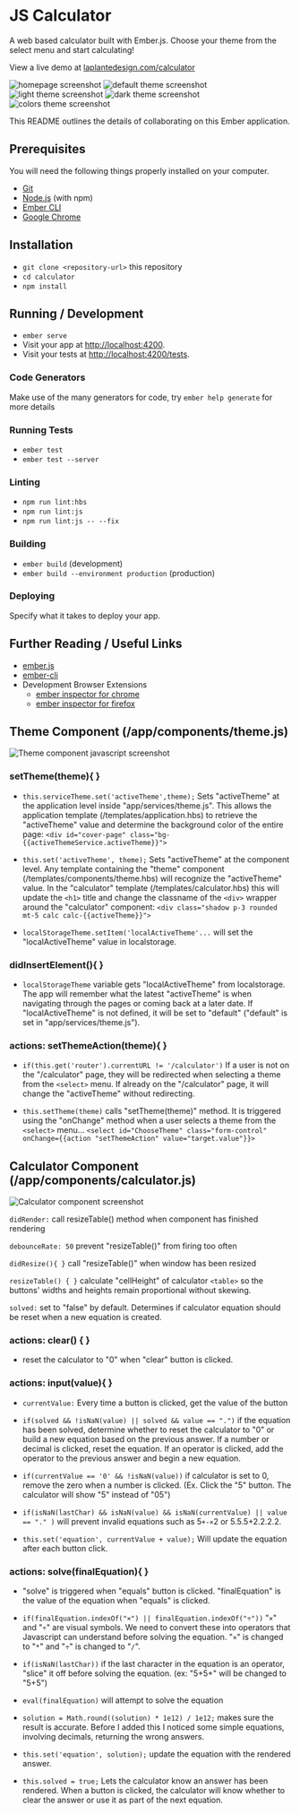 # JS Calculator

A web based calculator built with Ember.js.
Choose your theme from the select menu and start calculating!

View a live demo at [laplantedesign.com/calculator](http://laplantedesign.com/calculator/)

![homepage screenshot](https://raw.githubusercontent.com/sabretrack/Ember-Calculator/master/public/images/documentation/ember-calculator-home.jpg)
![default theme screenshot](https://raw.githubusercontent.com/sabretrack/Ember-Calculator/master/public/images/documentation/ember-calculator-default.jpg)
![light theme screenshot](https://raw.githubusercontent.com/sabretrack/Ember-Calculator/master/public/images/documentation/ember-calculator-light.jpg)
![dark theme screenshot](https://raw.githubusercontent.com/sabretrack/Ember-Calculator/master/public/images/documentation/ember-calculator-dark.jpg)
![colors theme screenshot](https://raw.githubusercontent.com/sabretrack/Ember-Calculator/master/public/images/documentation/ember-calculator-colors.jpg)

This README outlines the details of collaborating on this Ember application.

## Prerequisites

You will need the following things properly installed on your computer.

* [Git](https://git-scm.com/)
* [Node.js](https://nodejs.org/) (with npm)
* [Ember CLI](https://ember-cli.com/)
* [Google Chrome](https://google.com/chrome/)

## Installation

* `git clone <repository-url>` this repository
* `cd calculator`
* `npm install`

## Running / Development

* `ember serve`
* Visit your app at [http://localhost:4200](http://localhost:4200).
* Visit your tests at [http://localhost:4200/tests](http://localhost:4200/tests).

### Code Generators

Make use of the many generators for code, try `ember help generate` for more details

### Running Tests

* `ember test`
* `ember test --server`

### Linting

* `npm run lint:hbs`
* `npm run lint:js`
* `npm run lint:js -- --fix`

### Building

* `ember build` (development)
* `ember build --environment production` (production)

### Deploying

Specify what it takes to deploy your app.

## Further Reading / Useful Links

* [ember.js](https://emberjs.com/)
* [ember-cli](https://ember-cli.com/)
* Development Browser Extensions
  * [ember inspector for chrome](https://chrome.google.com/webstore/detail/ember-inspector/bmdblncegkenkacieihfhpjfppoconhi)
  * [ember inspector for firefox](https://addons.mozilla.org/en-US/firefox/addon/ember-inspector/)

## Theme Component (/app/components/theme.js)
![Theme component javascript screenshot](https://raw.githubusercontent.com/sabretrack/Ember-Calculator/master/public/images/documentation/component-themejs.jpg)
### setTheme(theme){ }
* `this.serviceTheme.set('activeTheme',theme);` Sets "activeTheme" at the application level inside "app/services/theme.js". This allows the application template (/templates/application.hbs) to retrieve the "activeTheme" value and determine the background color of the entire page: `<div id="cover-page" class="bg-{{activeThemeService.activeTheme}}">`

* `this.set('activeTheme', theme);` Sets "activeTheme" at the component level.  Any template  containing the "theme" component (/templates/components/theme.hbs) will recognize the "activeTheme" value.  In the "calculator" template (/templates/calculator.hbs) this will update the `<h1>` title and change the classname of the `<div>` wrapper around the "calculator" component: `<div class="shadow p-3 rounded mt-5 calc calc-{{activeTheme}}">`

* `localStorageTheme.setItem('localActiveTheme'...`  will set the "localActiveTheme" value in localstorage.

### didInsertElement(){ }
* `localStorageTheme` variable gets "localActiveTheme" from localstorage.  The app will remember what the latest "activeTheme"  is when navigating through the pages or coming back at a later date.  If "localActiveTheme" is not defined, it will be set to "default" ("default" is set in "app/services/theme.js").

### actions: setThemeAction(theme){ }
* `if(this.get('router').currentURL != '/calculator')`  If a user is not on the "/calculator" page, they will be redirected when selecting a theme from the `<select>` menu.  If already on the "/calculator" page, it will change the "activeTheme" without redirecting.
  
* `this.setTheme(theme)`  calls "setTheme(theme)" method.  It is triggered using the "onChange" method when a user selects a theme from the `<select>` menu...     `<select id="ChooseTheme" class="form-control" onChange={{action "setThemeAction" value="target.value"}}>`

## Calculator Component (/app/components/calculator.js)
![Calculator component screenshot](https://raw.githubusercontent.com/sabretrack/Ember-Calculator/master/public/images/documentation/component-calculatorjs.jpg)

`didRender:` call resizeTable() method when component has finished rendering

`debounceRate: 50` prevent "resizeTable()" from firing too often

`didResize(){ }` call "resizeTable()" when window has been resized

`resizeTable() { }` calculate "cellHeight" of calculator `<table>` so the buttons' widths and heights remain proportional without skewing.

`solved:` set to "false" by default.  Determines if calculator equation should be reset when a new equation is created.

### actions: clear() { }
* reset the calculator to "0" when "clear" button is clicked.

### actions: input(value){ }
* `currentValue:` Every time a button is clicked, get the value of the button

* `if(solved && !isNaN(value) || solved && value == ".")`  if the equation has been solved, determine whether to reset the calculator to "0"  or build a new equation based on the previous answer.  If a number or decimal is clicked, reset the equation.  If an operator is clicked, add the operator to the previous answer and begin a new equation.

* `if(currentValue == '0' && !isNaN(value))` if calculator is set to 0, remove the zero when a number is clicked. (Ex. Click the "5" button. The calculator will show "5"  instead of "05")

* `if(isNaN(lastChar) && isNaN(value) && isNaN(currentValue) || value == "." )`  will prevent invalid equations such as 5`+-×`2  or 5.5.5+2.2.2.2.

* `this.set('equation', currentValue + value);`  Will update the equation after each button click.  

### actions: solve(finalEquation){ }
* "solve" is triggered when "equals" button is clicked.  "finalEquation" is the value of the equation when "equals" is clicked.

* `if(finalEquation.indexOf("×") || finalEquation.indexOf("÷"))` "`×`" and "`÷`" are visual symbols.  We need to convert these into operators that Javascript can understand before solving the equation. "`×`" is changed to "`*`" and "`÷`" is changed to "`/`".

* `if(isNaN(lastChar))` if the last character in the equation is an operator, "slice" it off before solving the equation.  (ex: "5+5+" will be changed to "5+5")

* `eval(finalEquation)` will attempt to solve the equation

* `solution = Math.round((solution) * 1e12) / 1e12;`  makes sure the result is accurate.  Before I added this I noticed some simple equations, involving decimals, returning the wrong answers.

* `this.set('equation', solution);` update the equation with the rendered answer.

* `this.solved = true;` Lets the calculator know an answer has been rendered.  When a button is clicked, the calculator will know whether to clear the answer or use it as part of the next equation.
